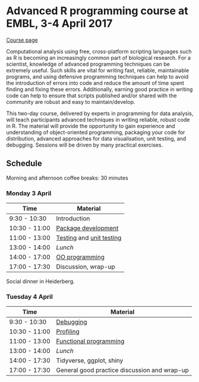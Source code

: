 # Advanced R programming course at EMBL, 3-4 April 2017

[Course page](http://www.dataprogrammers.net/embl_apr2017/)

Computational analysis using free, cross-platform scripting languages
such as R is becoming an increasingly common part of biological
research. For a scientist, knowledge of advanced programming
techniques can be extremely useful. Such skills are vital for writing
fast, reliable, maintainable programs, and using defensive programming
techniques can help to avoid the introduction of errors into code and
reduce the amount of time spent finding and fixing these
errors. Additionally, earning good practice in writing code can help
to ensure that scripts published and/or shared with the community are
robust and easy to maintain/develop.

This two-day course, delivered by experts in programming for data
analysis, will teach participants advanced techniques in writing
reliable, robust code in R. The material will provide the opportunity
to gain experience and understanding of object-oriented programming,
packaging your code for distribution, advanced approaches for data
visualisation, unit testing, and debugging. Sessions will be driven by
many practical exercises.

## Schedule

Morning and afternoon coffee breaks: 30 minutes

### Monday 3 April


| Time          | Material                  |
|---------------|---------------------------|
| 9:30 - 10:30  | Introduction              |
| 10:30 - 11:00 | [Package development](rpd2.md) |
| 11:00 - 13:00 | [Testing](./testing.md) and [unit testing](./unittesting.md) |
| 13:00 - 14:00 | *Lunch*                   |
| 14:00 - 17:00 | [OO programming](roo/)    |
| 17:00 - 17:30 | Discussion, wrap-up       |

Social dinner in Heiderberg.

### Tuesday 4 April

| Time          | Material                                        |
|---------------|-------------------------------------------------|
| 9:30 - 10:30  | [Debugging](robust/01-debug.md)                 |
| 10:30 - 11:00 | [Profiling](robust/02-profile.md)               |
| 11:00 - 13:00 | [Functional programming](robust/03-funprog.md)  |
| 13:00 - 14:00 | *Lunch*                                         |
| 14:00 - 17:30 | Tidyverse, ggplot, shiny                        |
| 17:00 - 17:30 | General good practice discussion and wrap-up    |



